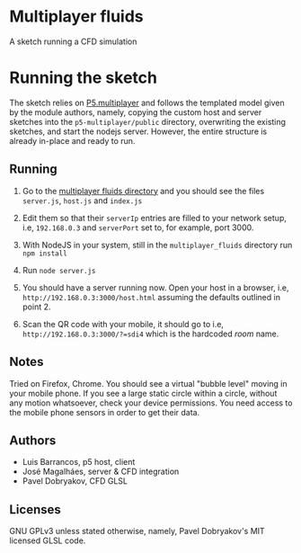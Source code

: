# Multiplayer fluids

A sketch running a CFD simulation 
# Running the sketch

The sketch relies on [P5.multiplayer](https://github.com/L05/p5.multiplayer)
and follows the templated model given by the module authors, namely, copying
the custom host and server sketches into the ```p5-multiplayer/public``` 
directory, overwriting the existing sketches, and start the nodejs server.
However, the entire structure is already in-place and ready to run.

## Running

1. Go to the [multiplayer fluids directory](https://github.com/luisbarrancos/generative-o-matic/tree/master/P5js/multiplayer_fluids) and you should see the files ```server.js```, ```host.js``` and ```index.js```

2. Edit them so that their ```serverIp``` entries are filled to your network setup, i.e, ```192.168.0.3``` and ```serverPort``` set to, for example, port 3000.

3. With NodeJS in your system, still in the ```multiplayer_fluids``` directory run ```npm install```

4. Run ```node server.js```

5. You should have a server running now. Open your host in a browser, i.e, ```http://192.168.0.3:3000/host.html``` assuming the defaults outlined in point 2.

6. Scan the QR code with your mobile, it should go to i.e, ```http://192.168.0.3:3000/?=sdi4``` which is the hardcoded *room* name.

## Notes

Tried on Firefox, Chrome. You should see a virtual "bubble level" moving in your mobile phone. If you see a large static circle within a circle, without any motion whatsoever, check your device permissions. You need access to the mobile phone sensors in order to get their data.

## Authors

 * Luis Barrancos, p5 host, client
 * José Magalháes, server & CFD integration
 * Pavel Dobryakov, CFD GLSL

## Licenses

GNU GPLv3 unless stated otherwise, namely, Pavel Dobryakov's MIT licensed GLSL code.

